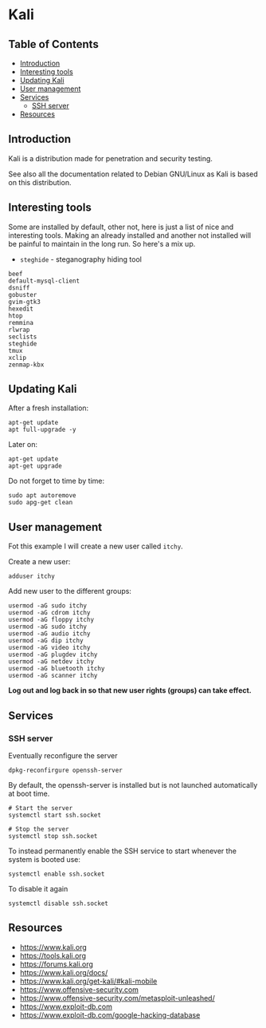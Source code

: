 # Kali

## Table of Contents

- [Introduction](#introduction)
- [Interesting tools](#interesting-tools)
- [Updating Kali](#updating-kali)
- [User management](#user-management)
- [Services](#services)
  - [SSH server](#ssh-server)
- [Resources](#resources)

## Introduction

Kali is a distribution made for penetration and security testing.

See also all the documentation related to Debian GNU/Linux as Kali is based  on this distribution.

## Interesting tools

Some are installed by default, other not, here is just a list of nice and interesting tools. Making an already installed and another not installed will be painful to maintain in the long run. So here's a mix up.

* `steghide` - steganography hiding tool

```
beef
default-mysql-client
dsniff
gobuster
gvim-gtk3
hexedit
htop
remmina
rlwrap
seclists
steghide
tmux
xclip
zenmap-kbx
```

## Updating Kali

After a fresh installation:

```commandline
apt-get update
apt full-upgrade -y
```

Later on:

```commandline
apt-get update
apt-get upgrade
```

Do not forget to time by time:

```commandline
sudo apt autoremove
sudo apg-get clean
```

## User management

Fot this example I will create a new user called `itchy`.

Create a new user:

```commandline
adduser itchy
```

Add new user to the different groups:

```commandline
usermod -aG sudo itchy
usermod -aG cdrom itchy
usermod -aG floppy itchy
usermod -aG sudo itchy
usermod -aG audio itchy
usermod -aG dip itchy
usermod -aG video itchy
usermod -aG plugdev itchy
usermod -aG netdev itchy
usermod -aG bluetooth itchy
usermod -aG scanner itchy
```

**Log out and log back in so that new user rights (groups) can take effect.**

## Services

### SSH server

Eventually reconfigure the server

```commandline
dpkg-reconfirgure openssh-server
```    


By default, the openssh-server is installed but is not launched  automatically at boot time.

```commandline
# Start the server
systemctl start ssh.socket
    
# Stop the server
systemctl stop ssh.socket
```

To instead permanently enable the SSH service to start whenever the system is booted use:

    systemctl enable ssh.socket

To disable it again

    systemctl disable ssh.socket

## Resources

- https://www.kali.org
- https://tools.kali.org
- https://forums.kali.org
- https://www.kali.org/docs/
- https://www.kali.org/get-kali/#kali-mobile
- https://www.offensive-security.com
- https://www.offensive-security.com/metasploit-unleashed/
- https://www.exploit-db.com
- https://www.exploit-db.com/google-hacking-database
